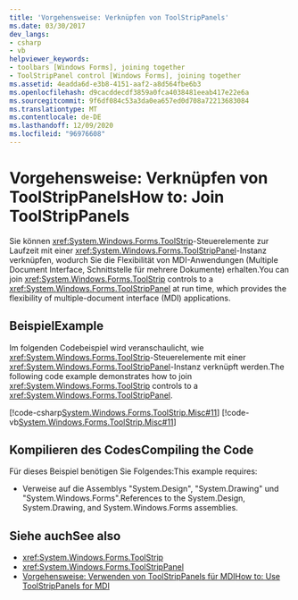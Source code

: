 ```yaml
---
title: 'Vorgehensweise: Verknüpfen von ToolStripPanels'
ms.date: 03/30/2017
dev_langs:
- csharp
- vb
helpviewer_keywords:
- toolbars [Windows Forms], joining together
- ToolStripPanel control [Windows Forms], joining together
ms.assetid: 4eadda6d-e3b8-4151-aaf2-a8d564fbe6b3
ms.openlocfilehash: d9cacddecdf3859a0fca4038481eeab417e22e6a
ms.sourcegitcommit: 9f6df084c53a3da0ea657ed0d708a72213683084
ms.translationtype: MT
ms.contentlocale: de-DE
ms.lasthandoff: 12/09/2020
ms.locfileid: "96976608"
---
```

# <a name="how-to-join-toolstrippanels"></a><span data-ttu-id="3550d-102">Vorgehensweise: Verknüpfen von ToolStripPanels</span><span class="sxs-lookup"><span data-stu-id="3550d-102">How to: Join ToolStripPanels</span></span>
<span data-ttu-id="3550d-103">Sie können <xref:System.Windows.Forms.ToolStrip>-Steuerelemente zur Laufzeit mit einer <xref:System.Windows.Forms.ToolStripPanel>-Instanz verknüpfen, wodurch Sie die Flexibilität von MDI-Anwendungen (Multiple Document Interface, Schnittstelle für mehrere Dokumente) erhalten.</span><span class="sxs-lookup"><span data-stu-id="3550d-103">You can join <xref:System.Windows.Forms.ToolStrip> controls to a <xref:System.Windows.Forms.ToolStripPanel> at run time, which provides the flexibility of multiple-document interface (MDI) applications.</span></span>  
  
## <a name="example"></a><span data-ttu-id="3550d-104">Beispiel</span><span class="sxs-lookup"><span data-stu-id="3550d-104">Example</span></span>  
 <span data-ttu-id="3550d-105">Im folgenden Codebeispiel wird veranschaulicht, wie <xref:System.Windows.Forms.ToolStrip>-Steuerelemente mit einer <xref:System.Windows.Forms.ToolStripPanel>-Instanz verknüpft werden.</span><span class="sxs-lookup"><span data-stu-id="3550d-105">The following code example demonstrates how to join <xref:System.Windows.Forms.ToolStrip> controls to a <xref:System.Windows.Forms.ToolStripPanel>.</span></span>  
  
 [!code-csharp[System.Windows.Forms.ToolStrip.Misc#11](~/samples/snippets/csharp/VS_Snippets_Winforms/System.Windows.Forms.ToolStrip.Misc/CS/Program.cs#11)]
 [!code-vb[System.Windows.Forms.ToolStrip.Misc#11](~/samples/snippets/visualbasic/VS_Snippets_Winforms/System.Windows.Forms.ToolStrip.Misc/VB/Program.vb#11)]  
  
## <a name="compiling-the-code"></a><span data-ttu-id="3550d-106">Kompilieren des Codes</span><span class="sxs-lookup"><span data-stu-id="3550d-106">Compiling the Code</span></span>  
 <span data-ttu-id="3550d-107">Für dieses Beispiel benötigen Sie Folgendes:</span><span class="sxs-lookup"><span data-stu-id="3550d-107">This example requires:</span></span>  
  
- <span data-ttu-id="3550d-108">Verweise auf die Assemblys "System.Design", "System.Drawing" und "System.Windows.Forms".</span><span class="sxs-lookup"><span data-stu-id="3550d-108">References to the System.Design, System.Drawing, and System.Windows.Forms assemblies.</span></span>  
  
## <a name="see-also"></a><span data-ttu-id="3550d-109">Siehe auch</span><span class="sxs-lookup"><span data-stu-id="3550d-109">See also</span></span>

- <xref:System.Windows.Forms.ToolStrip>
- <xref:System.Windows.Forms.ToolStripPanel>
- [<span data-ttu-id="3550d-110">Vorgehensweise: Verwenden von ToolStripPanels für MDI</span><span class="sxs-lookup"><span data-stu-id="3550d-110">How to: Use ToolStripPanels for MDI</span></span>](how-to-use-toolstrippanels-for-mdi.md)
